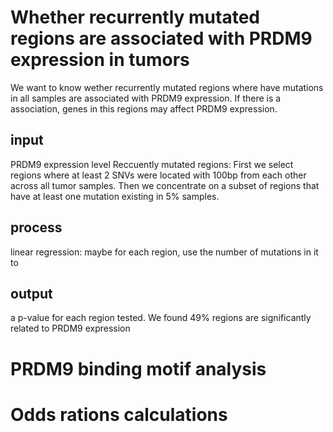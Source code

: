 # Whether recurrently mutated regions are associated with PRDM9 expression in tumors
We want to know wether recurrently mutated regions where have mutations in all samples are associated with  PRDM9 expression. If there is a association, genes in this regions may affect PRDM9 expression.
## input
PRDM9 expression level
Reccuently mutated regions: First we select regions where at least 2 SNVs were located with 100bp from each other across all tumor samples. Then we concentrate on a subset of regions that have at least one mutation existing in 5% samples. 
## process
linear regression: maybe for each region, use the number of mutations in it to 
## output
a p-value for each region tested. We found 49% regions are significantly related to PRDM9 expression
# PRDM9 binding motif analysis
# Odds rations calculations

<!--stackedit_data:
eyJoaXN0b3J5IjpbLTgzMzE4MTg1NywxOTE2OTY3ODEzLC01ND
A5MDY3NTIsLTIxNDM3Njk4OSwtMTEzMTIzODUyNSwyMTIxODcx
MDIzLDg5NzAxOTU1NiwtMTQ0MTM3ODEwM119
-->